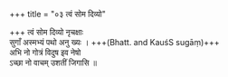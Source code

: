 +++
title = "०३ त्वं सोम दिव्यो"

+++
त्वं सोम दिव्यो नृचक्षाः  
सुगाँ अस्मभ्यं पथो अनु ख्यः । +++(Bhatt. and KauśS sugāṃ)+++  
अभि नो गोत्रं विदुष इव नेषो  
ऽच्छा नो वाचम् उशतीं जिगासि ॥